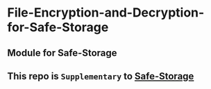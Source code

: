 # File-Encryption-and-Decryption-for-Safe-Storage
## Module for Safe-Storage
## This repo is `Supplementary` to [Safe-Storage](https://github.com/omrawal/Safe-Storage)
